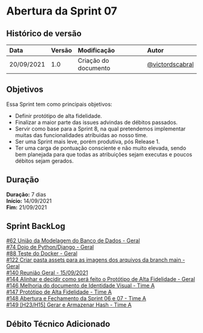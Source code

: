 # Abertura da Sprint 07

## Histórico de versão

| **Data**   | **Versão** | **Modificação**      | **Autor**                                            |
| :--------- | :--------- | :------------------- | :--------------------------------------------------- |
| 20/09/2021 | 1.0        | Criação do documento | [@victordscabral](https://github.com/victordscabral) |

## Objetivos

Essa Sprint tem como principais objetivos:

- Definir protótipo de alta fidelidade.
- Finalizar a maior parte das issues advindas de débitos passados.
- Servir como base para a Sprint 8, na qual pretendemos implementar muitas das funcionalidades atríbuidas ao nosso time.
- Ser uma Sprint mais leve, porém produtiva, pós Release 1.
- Ter uma carga de pontuação consciente e não muito elevada, sendo bem planejada para que todas as atribuições sejam executas e poucos débitos sejam gerados.

## Duração

**Duração:** 7 dias
<br>
**Início:** 14/09/2021
<br>
**Fim:** 21/09/2021

## Sprint BackLog

[#62 União da Modelagem do Banco de Dados - Geral](https://github.com/fga-eps-mds/2021-1-hospitalar/issues/62)
<br>
[#74 Dojo de Python/Django - Geral](https://github.com/fga-eps-mds/2021-1-hospitalar/issues/74)
<br>
[#88 Teste do Docker - Geral](https://github.com/fga-eps-mds/2021-1-hospitalar/issues/88)
<br>
[#122 Criar pasta assets para as imagens dos arquivos da branch main - Geral](https://github.com/fga-eps-mds/2021-1-hospitalar/issues/122)
<br>
[#140 Reunião Geral - 15/09/2021](https://github.com/fga-eps-mds/2021-1-hospitalar/issues/140)
<br>
[#144 Alinhar e decidir como será feito o Protótipo de Alta Fidelidade - Geral](https://github.com/fga-eps-mds/2021-1-hospitalar/issues/144)
<br>
[#146 Melhoria do documento de Identidade Visual - Time A](https://github.com/fga-eps-mds/2021-1-hospitalar/issues/146)
<br>
[#147 Protótipo de Alta Fidelidade - Time A](https://github.com/fga-eps-mds/2021-1-hospitalar/issues/147)
<br>
[#148 Abertura e Fechamento da Sprint 06 e 07 - Time A](https://github.com/fga-eps-mds/2021-1-hospitalar/issues/148)
<br>
[#149 [H23/H15] Gerar e Armazenar Hash - Time A](https://github.com/fga-eps-mds/2021-1-hospitalar/issues/149)

## Débito Técnico Adicionado
